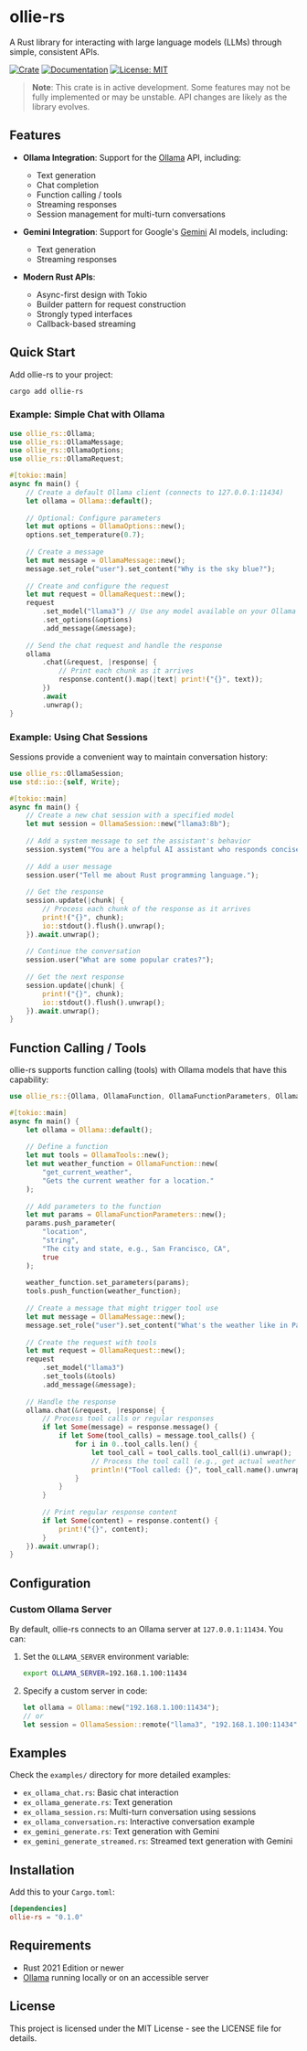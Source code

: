 # ollie-rs

A Rust library for interacting with large language models (LLMs) through simple, consistent APIs.

[![Crate](https://img.shields.io/crates/v/ollie-rs.svg)](https://crates.io/crates/ollie-rs)
[![Documentation](https://docs.rs/ollie-rs/badge.svg)](https://docs.rs/ollie-rs)
[![License: MIT](https://img.shields.io/badge/License-MIT-yellow.svg)](https://opensource.org/licenses/MIT)

> **Note**: This crate is in active development. Some features may not be fully implemented or may be unstable. API changes are likely as the library evolves.

## Features

- **Ollama Integration**: Support for the [Ollama](https://ollama.ai) API, including:
  - Text generation
  - Chat completion
  - Function calling / tools
  - Streaming responses
  - Session management for multi-turn conversations
  
- **Gemini Integration**: Support for Google's [Gemini](https://deepmind.google/technologies/gemini/) AI models, including:
  - Text generation
  - Streaming responses

- **Modern Rust APIs**:
  - Async-first design with Tokio
  - Builder pattern for request construction
  - Strongly typed interfaces
  - Callback-based streaming

## Quick Start

Add ollie-rs to your project:

```bash
cargo add ollie-rs
```

### Example: Simple Chat with Ollama

```rust
use ollie_rs::Ollama;
use ollie_rs::OllamaMessage;
use ollie_rs::OllamaOptions;
use ollie_rs::OllamaRequest;

#[tokio::main]
async fn main() {
    // Create a default Ollama client (connects to 127.0.0.1:11434)
    let ollama = Ollama::default();
    
    // Optional: Configure parameters
    let mut options = OllamaOptions::new();
    options.set_temperature(0.7);
    
    // Create a message
    let mut message = OllamaMessage::new();
    message.set_role("user").set_content("Why is the sky blue?");
    
    // Create and configure the request
    let mut request = OllamaRequest::new();
    request
        .set_model("llama3") // Use any model available on your Ollama server
        .set_options(&options)
        .add_message(&message);
    
    // Send the chat request and handle the response
    ollama
        .chat(&request, |response| {
            // Print each chunk as it arrives
            response.content().map(|text| print!("{}", text));
        })
        .await
        .unwrap();
}
```

### Example: Using Chat Sessions

Sessions provide a convenient way to maintain conversation history:

```rust
use ollie_rs::OllamaSession;
use std::io::{self, Write};

#[tokio::main]
async fn main() {
    // Create a new chat session with a specified model
    let mut session = OllamaSession::new("llama3:8b");
    
    // Add a system message to set the assistant's behavior
    session.system("You are a helpful AI assistant who responds concisely.");
    
    // Add a user message
    session.user("Tell me about Rust programming language.");
    
    // Get the response
    session.update(|chunk| {
        // Process each chunk of the response as it arrives
        print!("{}", chunk);
        io::stdout().flush().unwrap();
    }).await.unwrap();
    
    // Continue the conversation
    session.user("What are some popular crates?");
    
    // Get the next response
    session.update(|chunk| {
        print!("{}", chunk);
        io::stdout().flush().unwrap();
    }).await.unwrap();
}
```

## Function Calling / Tools

ollie-rs supports function calling (tools) with Ollama models that have this capability:

```rust
use ollie_rs::{Ollama, OllamaFunction, OllamaFunctionParameters, OllamaMessage, OllamaRequest, OllamaTools};

#[tokio::main]
async fn main() {
    let ollama = Ollama::default();
    
    // Define a function
    let mut tools = OllamaTools::new();
    let mut weather_function = OllamaFunction::new(
        "get_current_weather",
        "Gets the current weather for a location."
    );
    
    // Add parameters to the function
    let mut params = OllamaFunctionParameters::new();
    params.push_parameter(
        "location", 
        "string", 
        "The city and state, e.g., San Francisco, CA", 
        true
    );
    
    weather_function.set_parameters(params);
    tools.push_function(weather_function);
    
    // Create a message that might trigger tool use
    let mut message = OllamaMessage::new();
    message.set_role("user").set_content("What's the weather like in Paris?");
    
    // Create the request with tools
    let mut request = OllamaRequest::new();
    request
        .set_model("llama3")
        .set_tools(&tools)
        .add_message(&message);
    
    // Handle the response
    ollama.chat(&request, |response| {
        // Process tool calls or regular responses
        if let Some(message) = response.message() {
            if let Some(tool_calls) = message.tool_calls() {
                for i in 0..tool_calls.len() {
                    let tool_call = tool_calls.tool_call(i).unwrap();
                    // Process the tool call (e.g., get actual weather data)
                    println!("Tool called: {}", tool_call.name().unwrap());
                }
            }
        }
        
        // Print regular response content
        if let Some(content) = response.content() {
            print!("{}", content);
        }
    }).await.unwrap();
}
```

## Configuration

### Custom Ollama Server

By default, ollie-rs connects to an Ollama server at `127.0.0.1:11434`. You can:

1. Set the `OLLAMA_SERVER` environment variable:
   ```bash
   export OLLAMA_SERVER=192.168.1.100:11434
   ```

2. Specify a custom server in code:
   ```rust
   let ollama = Ollama::new("192.168.1.100:11434");
   // or
   let session = OllamaSession::remote("llama3", "192.168.1.100:11434");
   ```

## Examples

Check the `examples/` directory for more detailed examples:
- `ex_ollama_chat.rs`: Basic chat interaction
- `ex_ollama_generate.rs`: Text generation
- `ex_ollama_session.rs`: Multi-turn conversation using sessions
- `ex_ollama_conversation.rs`: Interactive conversation example
- `ex_gemini_generate.rs`: Text generation with Gemini
- `ex_gemini_generate_streamed.rs`: Streamed text generation with Gemini

## Installation

Add this to your `Cargo.toml`:

```toml
[dependencies]
ollie-rs = "0.1.0"
```

## Requirements

- Rust 2021 Edition or newer
- [Ollama](https://ollama.ai) running locally or on an accessible server

## License

This project is licensed under the MIT License - see the LICENSE file for details.